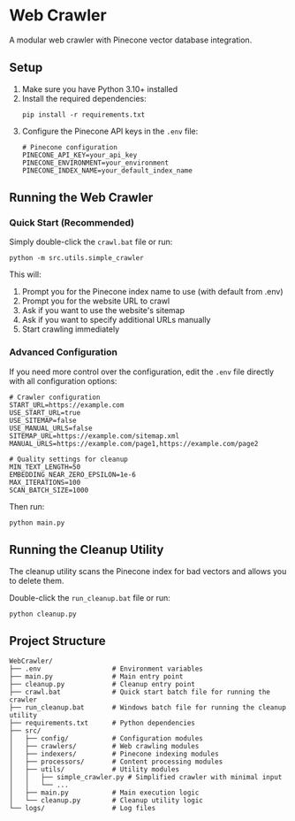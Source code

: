 # Web Crawler

A modular web crawler with Pinecone vector database integration.

## Setup

1. Make sure you have Python 3.10+ installed
2. Install the required dependencies:
   ```
   pip install -r requirements.txt
   ```
3. Configure the Pinecone API keys in the `.env` file:
   ```
   # Pinecone configuration
   PINECONE_API_KEY=your_api_key
   PINECONE_ENVIRONMENT=your_environment
   PINECONE_INDEX_NAME=your_default_index_name
   ```

## Running the Web Crawler

### Quick Start (Recommended)
Simply double-click the `crawl.bat` file or run:
```
python -m src.utils.simple_crawler
```

This will:
1. Prompt you for the Pinecone index name to use (with default from .env)
2. Prompt you for the website URL to crawl
3. Ask if you want to use the website's sitemap
4. Ask if you want to specify additional URLs manually
5. Start crawling immediately

### Advanced Configuration
If you need more control over the configuration, edit the `.env` file directly with all configuration options:
```
# Crawler configuration
START_URL=https://example.com
USE_START_URL=true
USE_SITEMAP=false
USE_MANUAL_URLS=false
SITEMAP_URL=https://example.com/sitemap.xml
MANUAL_URLS=https://example.com/page1,https://example.com/page2

# Quality settings for cleanup
MIN_TEXT_LENGTH=50
EMBEDDING_NEAR_ZERO_EPSILON=1e-6
MAX_ITERATIONS=100
SCAN_BATCH_SIZE=1000
```

Then run:
```
python main.py
```

## Running the Cleanup Utility

The cleanup utility scans the Pinecone index for bad vectors and allows you to delete them.

Double-click the `run_cleanup.bat` file or run:
```
python cleanup.py
```

## Project Structure

```
WebCrawler/
├── .env                  # Environment variables
├── main.py               # Main entry point
├── cleanup.py            # Cleanup entry point
├── crawl.bat             # Quick start batch file for running the crawler
├── run_cleanup.bat       # Windows batch file for running the cleanup utility
├── requirements.txt      # Python dependencies
├── src/
│   ├── config/           # Configuration modules
│   ├── crawlers/         # Web crawling modules
│   ├── indexers/         # Pinecone indexing modules
│   ├── processors/       # Content processing modules
│   ├── utils/            # Utility modules
│   │   ├── simple_crawler.py # Simplified crawler with minimal input
│   │   └── ...
│   ├── main.py           # Main execution logic
│   └── cleanup.py        # Cleanup utility logic
└── logs/                 # Log files
``` 
